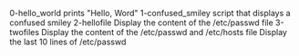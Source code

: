 0-hello_world prints "Hello, Word" 
1-confused_smiley script that displays a confused smiley
2-hellofile Display the content of the /etc/passwd file
3-twofiles Display the content of the /etc/passwd and /etc/hosts file
Display the last 10 lines of /etc/passwd
